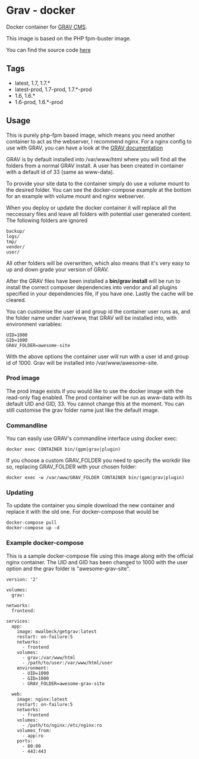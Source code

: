 # Grav - docker

Docker container for [GRAV CMS](https://getgrav.org/).

This image is based on the PHP fpm-buster image.

You can find the source code [here](https://git.walbeck.it/walbeck-it/docker-getgrav)

## Tags

* latest, 1.7, 1.7.*
* latest-prod, 1.7-prod, 1.7.*-prod
* 1.6, 1.6.*
* 1.6-prod, 1.6.*-prod

## Usage

This is purely php-fpm based image, which means you need another container to act as the webserver, I recommend nginx. For a nginx config to use with GRAV, you can have a look at the [GRAV documentation](https://learn.getgrav.org/17/webservers-hosting/servers/nginx)

GRAV is by default installed into /var/www/html where you will find all the folders from a normal GRAV install. A user has been created in container with a default id of 33 (same as www-data).

To provide your site data to the container simply do use a volume mount to the desired folder. You can see the docker-compose example at the bottom for an example with volume mount and nginx webserver.

When you deploy or update the docker container it will replace all the neccessary files and leave all folders with potential user generated content. The following folders are ignored

```
backup/
logs/
tmp/
vendor/
user/
```

All other folders will be overwritten, which also means that it's very easy to up and down grade your version of GRAV.

After the GRAV files have been installed a **bin/grav install** will be run to install the correct composer dependencies into vendor and all plugins specified in your dependencies file, if you have one. Lastly the cache will be cleared.

You can customise the user id and group id the container user runs as, and the folder name under /var/www, that GRAV will be installed into, with environment variables:

```
UID=1000
GID=1000
GRAV_FOLDER=awesome-site
```

With the above options the container user will run with a user id and group id of 1000. Grav will be installed into /var/www/awesome-site.

### Prod image

The prod image exists if you would like to use the docker image with the read-only flag enabled. The prod container will be run as www-data with its default UID and GID, 33. You cannot change this at the moment. You can still customise the grav folder name just like the default image.

### Commandline

You can easily use GRAV's commandline interface using docker exec:

```
docker exec CONTAINER bin/(gpm|grav|plugin)
```

If you choose a custom GRAV_FOLDER you need to specify the workdir like so, replacing GRAV_FOLDER with your chosen folder:

```
docker exec -w /var/www/GRAV_FOLDER CONTAINER bin/(gpm|grav|plugin)
```

### Updating

To update the container you simple download the new container and replace it with the old one. For docker-compose that would be

```
docker-compose pull
docker-compose up -d
```

### Example docker-compose

This is a sample docker-compose file using this image along with the official nginx container. The UID and GID has been changed to 1000 with the user option and the grav folder is "awesome-grav-site".

```
version: '2'

volumes:
  grav:

networks:
  frontend:

services:
  app:
    image: mwalbeck/getgrav:latest
    restart: on-failure:5
    networks:
      - frontend
    volumes:
      - grav:/var/www/html
      - /path/to/user:/var/www/html/user
    environment:
      - UID=1000
      - GID=1000
      - GRAV_FOLDER=awesome-grav-site

  web:
    image: nginx:latest
    restart: on-failure:5
    networks:
      - frontend
    volumes:
      - /path/to/nginx:/etc/nginx:ro
    volumes_from:
      - app:ro
    ports:
      - 80:80
      - 443:443
```
